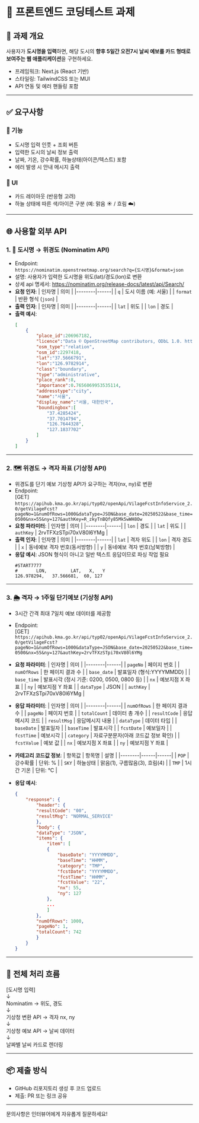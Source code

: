 # 🧪 프론트엔드 코딩테스트 과제

## 🎯 과제 개요

사용자가 **도시명을 입력**하면, 해당 도시의 **향후 5일간 오전7시 날씨 예보를 카드 형태로 보여주는 웹 애플리케이션**을 구현하세요.

- 프레임워크: Next.js (React 기반)
- 스타일링: TailwindCSS 또는 MUI
- API 연동 및 에러 핸들링 포함

---

## ✅ 요구사항

### 📌 기능

- 도시명 입력 인풋 + 조회 버튼
- 입력한 도시의 날씨 정보 출력
- 날짜, 기온, 강수확률, 하늘상태(아이콘/텍스트) 포함
- 에러 발생 시 안내 메시지 출력

### 🎨 UI

- 카드 레이아웃 (반응형 고려)
- 하늘 상태에 따른 색/아이콘 구분 (예: 맑음 ☀️ / 흐림 ☁️)

---

## 🌐 사용할 외부 API

### 1. 📍 도시명 → 위경도 (Nominatim API)
- Endpoint:  
  `https://nominatim.openstreetmap.org/search?q={도시명}&format=json`
- 설명: 사용자가 입력한 도시명을 위도(lat)/경도(lon)로 변환
- 상세 api 명세서: https://nominatim.org/release-docs/latest/api/Search/
- **요청 인자**:
  | 인자명 | 의미 |
  |--------|------|
  | `q` | 도시 이름 (예: 서울) |
  | `format` | 반환 형식 (`json`) |
- **출력 인자**:
  | 인자명 | 의미 |
  |--------|------|
  | `lat` | 위도 |
  | `lon` | 경도 |
- **출력 예시**:
    ```json
    [
        {
            "place_id":206967182,
            "licence":"Data © OpenStreetMap contributors, ODbL 1.0. http://osm.org/copyright",
            "osm_type":"relation",
            "osm_id":2297418,
            "lat":"37.5666791",
            "lon":"126.9782914",
            "class":"boundary",
            "type":"administrative",
            "place_rank":8,
            "importance":0.7656069953535114,
            "addresstype":"city",
            "name":"서울",
            "display_name":"서울, 대한민국",
            "boundingbox":[
                "37.4285424",
                "37.7014794",
                "126.7644328",
                "127.1837702"
            ]
        }
    ]
    ```

---

### 2. 🗺 위경도 → 격자 좌표 (기상청 API)
- 위경도를 단기 예보 기상청 API가 요구하는 격자(nx, ny)로 변환
- Endpoint:  
  [GET] `https://apihub.kma.go.kr/api/typ02/openApi/VilageFcstInfoService_2.0/getVilageFcst?pageNo=1&numOfRows=1000&dataType=JSON&base_date=20250522&base_time=0500&nx=55&ny=127&authKey=R_zkyTnBQfy85Mk5wWH8Ow`
- **요청 파라미터**:
  | 인자명 | 의미 |
  |--------|------|
  | `lon` | 경도 |
  | `lat` | 위도 |
  | `authKey` | 2rvTFXzSTpi70xV80l6YMg |
- **출력 인자**:
  | 인자명 | 의미 |
  |--------|------|
  | `lat` | 격자 위도 |
  | `lon` | 격자 경도 |
  | `x` | 동네예보 격자 번호(동서방향) |
  | `y` | 동네예보 격자 번호(남북방향) |
- **응답 예시**: JSON 형식이 아니고 일반 텍스트 응답이므로 파싱 작업 필요
    ```
    #START7777
    #       LON,         LAT,   X,   Y
    126.978294,   37.566681,  60, 127
    ```

---

### 3. 🌦 격자 → 1주일 단기예보 (기상청 API)
- 3시간 간격 최대 7일치 예보 데이터를 제공함
- Endpoint:  
  [GET] `https://apihub.kma.go.kr/api/typ02/openApi/VilageFcstInfoService_2.0/getVilageFcst?pageNo=1&numOfRows=1000&dataType=JSON&base_date=20250522&base_time=0500&nx=55&ny=127&authKey=2rvTFXzSTpi70xV80l6YMg`
- **요청 파라미터**:
  | 인자명 | 의미 |
  |--------|------|
  | `pageNo` | 페이지 번호 |
  | `numOfRows` | 한 페이지 결과 수 |
  | `base_date` | 발표일자 (형식:YYYYMMDD) |
  | `base_time` | 발표시각 (정시 기준: 0200, 0500, 0800 등) |
  | `nx` | 예보지점 X 좌표 |
  | `ny` | 예보지점 Y 좌표 |
  | `dataType` | JSON |
  | `authKey` | 2rvTFXzSTpi70xV80l6YMg |
- **응답 파라미터**:
  | 인자명 | 의미 |
  |--------|------|
  | `numOfRows` | 한 페이지 결과 수 |
  | `pageNo` | 페이지 번호 |
  | `totalCount` | 데이터 총 개수 |
  | `resultCode` | 응답메시지 코드 |
  | `resultMsg` | 응답메시지 내용 |
  | `dataType` | 데이터 타입 |
  | `baseDate` | 발표일자 |
  | `baseTime` | 발표시각 |
  | `fcstDate` | 예보일자 |
  | `fcstTime` | 예보시각 |
  | `category` | 자료구분문자(아래 코드값 정보 확인) |
  | `fcstValue` | 예보 값 |
  | `nx` | 예보지점 X 좌표 |
  | `ny` | 예보지점 Y 좌표 |
- **카테고리 코드값 정보**:
  | 항목값 | 항목명 | 설명 |
  |--------|------|------|
  | `POP` | 강수확률 | 단위: % |
  | `SKY` | 하늘상태 | 맑음(1), 구름많음(3), 흐림(4) |
  | `TMP` | 1시간 기온 | 단위: ℃ |

- **응답 예시**:
    ```json
    {
        "response": {
            "header": {
            "resultCode": "00",
            "resultMsg": "NORMAL_SERVICE"
            },
            "body": {
            "dataType": "JSON",
            "items": {
                "item": [
                {
                    "baseDate": "YYYYMMDD",
                    "baseTime": "HHMM",
                    "category": "TMP",
                    "fcstDate": "YYYYMMDD",
                    "fcstTime": "HHMM",
                    "fcstValue": "22",
                    "nx": 55,
                    "ny": 127
                },
                ...
                ]
            },
            "numOfRows": 1000,
            "pageNo": 1,
            "totalCount": 742
            }
        }
    }
    ```
    


---

## 🔁 전체 처리 흐름
[도시명 입력] <br>
↓ <br>
Nominatim → 위도, 경도 <br>
↓ <br>
기상청 변환 API → 격자 nx, ny <br>
↓ <br>
기상청 예보 API → 날씨 데이터 <br>
↓ <br>
날짜별 날씨 카드로 렌더링

---

## 📦 제출 방식

- GitHub 리포지토리 생성 후 코드 업로드
- 제출: PR 또는 링크 공유

---

문의사항은 인터뷰어에게 자유롭게 질문하세요!